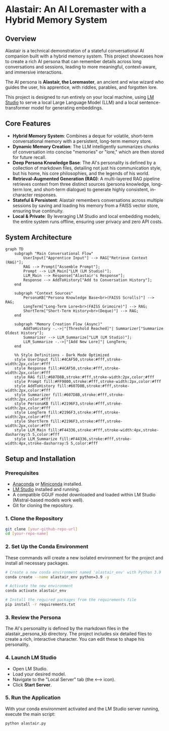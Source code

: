 # **Alastair: An AI Loremaster with a Hybrid Memory System**

## **Overview**

Alastair is a technical demonstration of a stateful conversational AI companion built with a hybrid memory system. This project showcases how to create a rich AI persona that can remember details across long conversations and sessions, leading to more meaningful, context-aware, and immersive interactions.

The AI persona is **Alastair, the Loremaster**, an ancient and wise wizard who guides the user, his apprentice, with riddles, parables, and forgotten lore.

This project is designed to run entirely on your local machine, using [LM Studio](https://lmstudio.ai/) to serve a local Large Language Model (LLM) and a local sentence-transformer model for generating embeddings.

## **Core Features**

* **Hybrid Memory System**: Combines a deque for volatile, short-term conversational memory with a persistent, long-term memory store.  
* **Dynamic Memory Creation**: The LLM intelligently summarizes chunks of conversation into concise "memories" or "lore," which are then stored for future recall.  
* **Deep Persona Knowledge Base**: The AI's personality is defined by a collection of markdown files, detailing not just his communication style, but his home, his core philosophies, and the legends of his world.  
* **Retrieval-Augmented Generation (RAG)**: A multi-layered RAG pipeline retrieves context from three distinct sources (persona knowledge, long-term lore, and short-term dialogue) to generate highly consistent, in-character responses.  
* **Stateful & Persistent**: Alastair remembers conversations across multiple sessions by saving and loading his memory from a FAISS vector store, ensuring true continuity.  
* **Local & Private**: By leveraging LM Studio and local embedding models, the entire system runs offline, ensuring user privacy and zero API costs.

## **System Architecture**

```mermaid
graph TD
    subgraph "Main Conversational Flow"
        UserInput["Apprentice Input"] --> RAG["Retrieve Context (RAG)"];
        RAG --> Prompt["Assemble Prompt"];
        Prompt --> LLM_Main["LLM (LM Studio)"];
        LLM_Main --> Response["Alastair's Response"];
        Response --> AddToHistory["Add to Conversation History"];
    end

    subgraph "Context Sources"
        PersonaKB["Persona Knowledge Base<br>(FAISS Scrolls)"] --> RAG;
        LongTerm["Long-Term Lore<br>(FAISS Grimoire)"] --> RAG;
        ShortTerm["Short-Term History<br>(Deque)"] --> RAG;
    end

    subgraph "Memory Creation Flow (Async)"
        AddToHistory -.->|"[Threshold Reached]"| Summarizer["Summarize Oldest History"];
        Summarizer --> LLM_Summarize["LLM (LM Studio)"];
        LLM_Summarize -.->|"[Add New Lore]"| LongTerm;
    end

    %% Style Definitions - Dark Mode Optimized
    style UserInput fill:#4CAF50,stroke:#fff,stroke-width:2px,color:#fff
    style Response fill:#4CAF50,stroke:#fff,stroke-width:2px,color:#fff
    style RAG fill:#607D8B,stroke:#fff,stroke-width:2px,color:#fff
    style Prompt fill:#FF9800,stroke:#fff,stroke-width:2px,color:#fff
    style AddToHistory fill:#607D8B,stroke:#fff,stroke-width:2px,color:#fff
    style Summarizer fill:#607D8B,stroke:#fff,stroke-width:2px,color:#fff
    style PersonaKB fill:#2196F3,stroke:#fff,stroke-width:2px,color:#fff
    style LongTerm fill:#2196F3,stroke:#fff,stroke-width:2px,color:#fff
    style ShortTerm fill:#2196F3,stroke:#fff,stroke-width:2px,color:#fff
    style LLM_Main fill:#F44336,stroke:#fff,stroke-width:4px,stroke-dasharray:5 5,color:#fff
    style LLM_Summarize fill:#F44336,stroke:#fff,stroke-width:4px,stroke-dasharray:5 5,color:#fff
```

## **Setup and Installation**

### **Prerequisites**

* [Anaconda](https://www.anaconda.com/download) or [Miniconda](https://docs.conda.io/en/latest/miniconda.html) installed.  
* [LM Studio](https://lmstudio.ai/) installed and running.  
* A compatible GGUF model downloaded and loaded within LM Studio (Mistral-based models work well).  
* Git for cloning the repository.

### **1\. Clone the Repository**

```bash
git clone [your-github-repo-url]
cd [your-repo-name]
```

### **2\. Set Up the Conda Environment**

These commands will create a new isolated environment for the project and install all necessary packages.

```bash
# Create a new conda environment named 'alastair_env' with Python 3.9
conda create --name alastair_env python=3.9 -y

# Activate the new environment
conda activate alastair_env

# Install the required packages from the requirements file
pip install -r requirements.txt
```

### **3\. Review the Persona**

The AI's personality is defined by the markdown files in the alastair\_persona\_kb directory. The project includes six detailed files to create a rich, interactive character. You can edit these to shape his personality.

### **4\. Launch LM Studio**

* Open LM Studio.  
* Load your desired model.  
* Navigate to the "Local Server" tab (the \<--\> icon).  
* Click **Start Server**.

### **5\. Run the Application**

With your conda environment activated and the LM Studio server running, execute the main script:

```bash
python alastair.py
```
